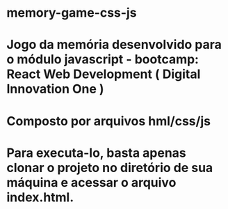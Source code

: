 # memory-game-css-js
# Jogo da memória desenvolvido para o módulo javascript - bootcamp: React Web Development ( Digital Innovation One )
# Composto por arquivos hml/css/js 
# Para executa-lo, basta apenas clonar o projeto no diretório de sua máquina e acessar o arquivo index.html.
